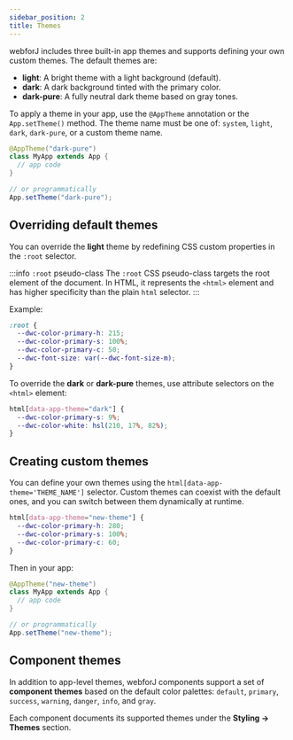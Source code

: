 ```yaml
---
sidebar_position: 2
title: Themes
---
```


webforJ includes three built-in app themes and supports defining your own custom themes. The default themes are:

- **light**: A bright theme with a light background (default).
- **dark**: A dark background tinted with the primary color.
- **dark-pure**: A fully neutral dark theme based on gray tones.

To apply a theme in your app, use the `@AppTheme` annotation or the `App.setTheme()` method. The theme name must be one of: `system`, `light`, `dark`, `dark-pure`, or a custom theme name.

```java
@AppTheme("dark-pure")
class MyApp extends App {
  // app code
}

// or programmatically
App.setTheme("dark-pure");
```

## Overriding default themes

You can override the **light** theme by redefining CSS custom properties in the `:root` selector.

:::info `:root` pseudo-class
The `:root` CSS pseudo-class targets the root element of the document. In HTML, it represents the `<html>` element and has higher specificity than the plain `html` selector.
:::

Example:

```css
:root {
  --dwc-color-primary-h: 215;
  --dwc-color-primary-s: 100%;
  --dwc-color-primary-c: 50;
  --dwc-font-size: var(--dwc-font-size-m);
}
```

To override the **dark** or **dark-pure** themes, use attribute selectors on the `<html>` element:

```css
html[data-app-theme="dark"] {
  --dwc-color-primary-s: 9%;
  --dwc-color-white: hsl(210, 17%, 82%);
}
```

## Creating custom themes

You can define your own themes using the `html[data-app-theme='THEME_NAME']` selector. Custom themes can coexist with the default ones, and you can switch between them dynamically at runtime.

```css
html[data-app-theme="new-theme"] {
  --dwc-color-primary-h: 280;
  --dwc-color-primary-s: 100%;
  --dwc-color-primary-c: 60;
}
```

Then in your app:

```java
@AppTheme("new-theme")
class MyApp extends App {
  // app code
}

// or programmatically
App.setTheme("new-theme");
```

## Component themes

In addition to app-level themes, webforJ components support a set of **component themes** based on the default color palettes: `default`, `primary`, `success`, `warning`, `danger`, `info`, and `gray`.

Each component documents its supported themes under the **Styling → Themes** section.

<GiscusComments />